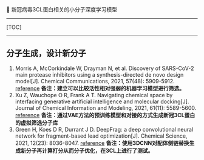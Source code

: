 👏 新冠病毒3CL蛋白相关的小分子深度学习模型

---
[TOC]

---


## 分子生成，设计新分子
1. Morris A, McCorkindale W, Drayman N, et al. Discovery of SARS-CoV-2 main protease inhibitors using a synthesis-directed de novo design model[J]. Chemical Communications, 2021, 57(48): 5909-5912. [reference](./新冠病毒3CL蛋白相关的小分子深度学习模型/d1cc00050k.pdf) **备注：建立可以比较活性相对强弱的机器学习模型进行筛选。**
2. Xu Z, Wauchope O R, Frank A T. Navigating chemical space by interfacing generative artificial intelligence and molecular docking[J]. Journal of Chemical Information and Modeling, 2021, 61(11): 5589-5600. [reference](./新冠病毒3CL蛋白相关的小分子深度学习模型/acs.jcim.1c00746.pdf) **备注：通过VAE方法的预训练模型和对接的方式生成新冠3CL蛋白的虚拟筛选分子库**
3. Green H, Koes D R, Durrant J D. DeepFrag: a deep convolutional neural network for fragment-based lead optimization[J]. Chemical Science, 2021, 12(23): 8036-8047. [reference](./新冠病毒3CL蛋白相关的小分子深度学习模型/d1sc00163a.pdf) **备注：使用3DCNN对配体侧链替换生成新分子再计算打分从而分子优化，在3CL上进行了测试。**